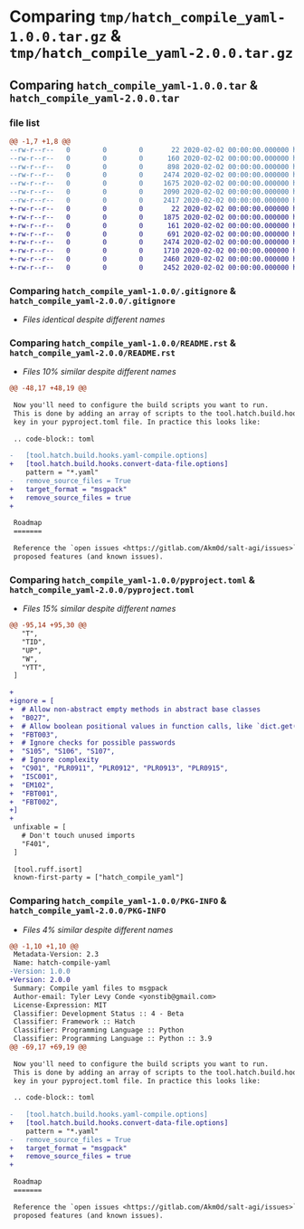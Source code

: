 # Comparing `tmp/hatch_compile_yaml-1.0.0.tar.gz` & `tmp/hatch_compile_yaml-2.0.0.tar.gz`

## Comparing `hatch_compile_yaml-1.0.0.tar` & `hatch_compile_yaml-2.0.0.tar`

### file list

```diff
@@ -1,7 +1,8 @@
--rw-r--r--   0        0        0       22 2020-02-02 00:00:00.000000 hatch_compile_yaml-1.0.0/hatch_compile_yaml/__init__.py
--rw-r--r--   0        0        0      160 2020-02-02 00:00:00.000000 hatch_compile_yaml-1.0.0/hatch_compile_yaml/hooks.py
--rw-r--r--   0        0        0      898 2020-02-02 00:00:00.000000 hatch_compile_yaml-1.0.0/hatch_compile_yaml/plugin.py
--rw-r--r--   0        0        0     2474 2020-02-02 00:00:00.000000 hatch_compile_yaml-1.0.0/.gitignore
--rw-r--r--   0        0        0     1675 2020-02-02 00:00:00.000000 hatch_compile_yaml-1.0.0/README.rst
--rw-r--r--   0        0        0     2090 2020-02-02 00:00:00.000000 hatch_compile_yaml-1.0.0/pyproject.toml
--rw-r--r--   0        0        0     2417 2020-02-02 00:00:00.000000 hatch_compile_yaml-1.0.0/PKG-INFO
+-rw-r--r--   0        0        0       22 2020-02-02 00:00:00.000000 hatch_compile_yaml-2.0.0/hatch_compile_yaml/__init__.py
+-rw-r--r--   0        0        0     1875 2020-02-02 00:00:00.000000 hatch_compile_yaml-2.0.0/hatch_compile_yaml/convert.py
+-rw-r--r--   0        0        0      161 2020-02-02 00:00:00.000000 hatch_compile_yaml-2.0.0/hatch_compile_yaml/hooks.py
+-rw-r--r--   0        0        0      691 2020-02-02 00:00:00.000000 hatch_compile_yaml-2.0.0/hatch_compile_yaml/plugin.py
+-rw-r--r--   0        0        0     2474 2020-02-02 00:00:00.000000 hatch_compile_yaml-2.0.0/.gitignore
+-rw-r--r--   0        0        0     1710 2020-02-02 00:00:00.000000 hatch_compile_yaml-2.0.0/README.rst
+-rw-r--r--   0        0        0     2460 2020-02-02 00:00:00.000000 hatch_compile_yaml-2.0.0/pyproject.toml
+-rw-r--r--   0        0        0     2452 2020-02-02 00:00:00.000000 hatch_compile_yaml-2.0.0/PKG-INFO
```

### Comparing `hatch_compile_yaml-1.0.0/.gitignore` & `hatch_compile_yaml-2.0.0/.gitignore`

 * *Files identical despite different names*

### Comparing `hatch_compile_yaml-1.0.0/README.rst` & `hatch_compile_yaml-2.0.0/README.rst`

 * *Files 10% similar despite different names*

```diff
@@ -48,17 +48,19 @@
 
 Now you'll need to configure the build scripts you want to run.
 This is done by adding an array of scripts to the tool.hatch.build.hooks.build-scripts.scripts
 key in your pyproject.toml file. In practice this looks like:
 
 .. code-block:: toml
 
-   [tool.hatch.build.hooks.yaml-compile.options]
+   [tool.hatch.build.hooks.convert-data-file.options]
    pattern = "*.yaml"
-   remove_source_files = True
+   target_format = "msgpack"
+   remove_source_files = true
+
 
 Roadmap
 =======
 
 Reference the `open issues <https://gitlab.com/Akm0d/salt-agi/issues>`__ for a list of
 proposed features (and known issues).
```

### Comparing `hatch_compile_yaml-1.0.0/pyproject.toml` & `hatch_compile_yaml-2.0.0/pyproject.toml`

 * *Files 15% similar despite different names*

```diff
@@ -95,14 +95,30 @@
   "T",
   "TID",
   "UP",
   "W",
   "YTT",
 ]
 
+
+ignore = [
+  # Allow non-abstract empty methods in abstract base classes
+  "B027",
+  # Allow boolean positional values in function calls, like `dict.get(... True)`
+  "FBT003",
+  # Ignore checks for possible passwords
+  "S105", "S106", "S107",
+  # Ignore complexity
+  "C901", "PLR0911", "PLR0912", "PLR0913", "PLR0915",
+  "ISC001",
+  "EM102",
+  "FBT001",
+  "FBT002",
+]
+
 unfixable = [
   # Don't touch unused imports
   "F401",
 ]
 
 [tool.ruff.isort]
 known-first-party = ["hatch_compile_yaml"]
```

### Comparing `hatch_compile_yaml-1.0.0/PKG-INFO` & `hatch_compile_yaml-2.0.0/PKG-INFO`

 * *Files 4% similar despite different names*

```diff
@@ -1,10 +1,10 @@
 Metadata-Version: 2.3
 Name: hatch-compile-yaml
-Version: 1.0.0
+Version: 2.0.0
 Summary: Compile yaml files to msgpack
 Author-email: Tyler Levy Conde <yonstib@gmail.com>
 License-Expression: MIT
 Classifier: Development Status :: 4 - Beta
 Classifier: Framework :: Hatch
 Classifier: Programming Language :: Python
 Classifier: Programming Language :: Python :: 3.9
@@ -69,17 +69,19 @@
 
 Now you'll need to configure the build scripts you want to run.
 This is done by adding an array of scripts to the tool.hatch.build.hooks.build-scripts.scripts
 key in your pyproject.toml file. In practice this looks like:
 
 .. code-block:: toml
 
-   [tool.hatch.build.hooks.yaml-compile.options]
+   [tool.hatch.build.hooks.convert-data-file.options]
    pattern = "*.yaml"
-   remove_source_files = True
+   target_format = "msgpack"
+   remove_source_files = true
+
 
 Roadmap
 =======
 
 Reference the `open issues <https://gitlab.com/Akm0d/salt-agi/issues>`__ for a list of
 proposed features (and known issues).
```

